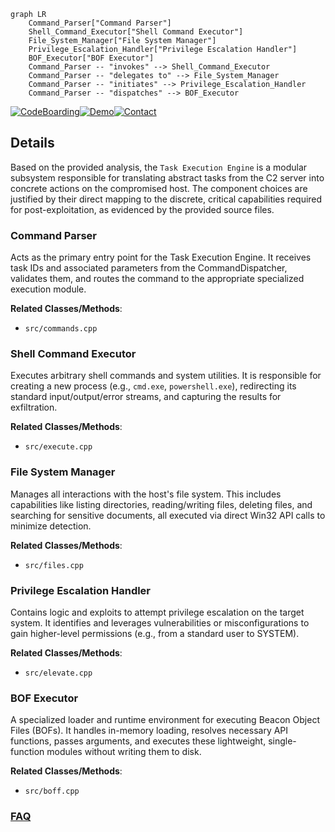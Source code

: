 ```mermaid
graph LR
    Command_Parser["Command Parser"]
    Shell_Command_Executor["Shell Command Executor"]
    File_System_Manager["File System Manager"]
    Privilege_Escalation_Handler["Privilege Escalation Handler"]
    BOF_Executor["BOF Executor"]
    Command_Parser -- "invokes" --> Shell_Command_Executor
    Command_Parser -- "delegates to" --> File_System_Manager
    Command_Parser -- "initiates" --> Privilege_Escalation_Handler
    Command_Parser -- "dispatches" --> BOF_Executor
```

[![CodeBoarding](https://img.shields.io/badge/Generated%20by-CodeBoarding-9cf?style=flat-square)](https://github.com/CodeBoarding/CodeBoarding)[![Demo](https://img.shields.io/badge/Try%20our-Demo-blue?style=flat-square)](https://www.codeboarding.org/demo)[![Contact](https://img.shields.io/badge/Contact%20us%20-%20contact@codeboarding.org-lightgrey?style=flat-square)](mailto:contact@codeboarding.org)

## Details

Based on the provided analysis, the `Task Execution Engine` is a modular subsystem responsible for translating abstract tasks from the C2 server into concrete actions on the compromised host. The component choices are justified by their direct mapping to the discrete, critical capabilities required for post-exploitation, as evidenced by the provided source files.

### Command Parser
Acts as the primary entry point for the Task Execution Engine. It receives task IDs and associated parameters from the CommandDispatcher, validates them, and routes the command to the appropriate specialized execution module.


**Related Classes/Methods**:

- `src/commands.cpp`


### Shell Command Executor
Executes arbitrary shell commands and system utilities. It is responsible for creating a new process (e.g., `cmd.exe`, `powershell.exe`), redirecting its standard input/output/error streams, and capturing the results for exfiltration.


**Related Classes/Methods**:

- `src/execute.cpp`


### File System Manager
Manages all interactions with the host's file system. This includes capabilities like listing directories, reading/writing files, deleting files, and searching for sensitive documents, all executed via direct Win32 API calls to minimize detection.


**Related Classes/Methods**:

- `src/files.cpp`


### Privilege Escalation Handler
Contains logic and exploits to attempt privilege escalation on the target system. It identifies and leverages vulnerabilities or misconfigurations to gain higher-level permissions (e.g., from a standard user to SYSTEM).


**Related Classes/Methods**:

- `src/elevate.cpp`


### BOF Executor
A specialized loader and runtime environment for executing Beacon Object Files (BOFs). It handles in-memory loading, resolves necessary API functions, passes arguments, and executes these lightweight, single-function modules without writing them to disk.


**Related Classes/Methods**:

- `src/boff.cpp`




### [FAQ](https://github.com/CodeBoarding/GeneratedOnBoardings/tree/main?tab=readme-ov-file#faq)